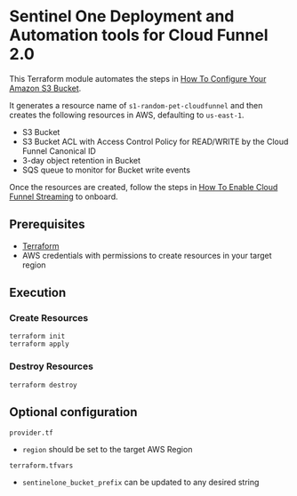 # Sentinel One Deployment and Automation tools for Cloud Funnel 2.0

This Terraform module automates the steps in [How To Configure Your Amazon S3 Bucket](https://community.sentinelone.com/s/article/000006282).

It generates a resource name of `s1-random-pet-cloudfunnel` and then creates the following resources in AWS, defaulting to `us-east-1`.

* S3 Bucket
* S3 Bucket ACL with Access Control Policy for READ/WRITE by the Cloud Funnel Canonical ID
* 3-day object retention in Bucket
* SQS queue to monitor for Bucket write events

Once the resources are created, follow the steps in [How To Enable Cloud Funnel Streaming](https://community.sentinelone.com/s/article/000006285) to onboard.

## Prerequisites

* [Terraform](https://developer.hashicorp.com/terraform/tutorials/aws-get-started/install-cli)
* AWS credentials with permissions to create resources in your target region

## Execution

### Create Resources

```
terraform init
terraform apply
```

### Destroy Resources

```
terraform destroy
```

## Optional configuration

`provider.tf`

* `region` should be set to the target AWS Region

`terraform.tfvars`

* `sentinelone_bucket_prefix` can be updated to any desired string
